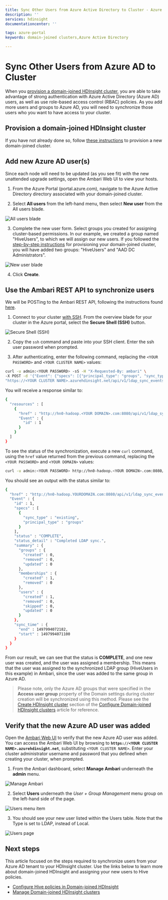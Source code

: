 ```yaml
---
title: Sync Other Users from Azure Active Directory to Cluster - Azure HDInsight | Microsoft Docs
description: ''
services: hdinsight
documentationcenter: ''

tags: azure-portal
keywords: domain-joined clusters,Azure Active Directory

---
```

# Sync Other Users from Azure AD to Cluster

When you [provision a domain-joined HDInsight cluster](hdinsight-domain-joined-introduction), you are able to take advantage of strong authentication with Azure Active Directory (Azure AD) users, as well as use role-based access control (RBAC) policies. As you add more users and groups to Azure AD, you will need to synchronize those users who you want to have access to your cluster.


## Provision a domain-joined HDInsight cluster

If you have not already done so, follow [these instructions](hdinsight-domain-joined-configure) to provision a new domain-joined cluster.


## Add new Azure AD user(s)

Since each node will need to be updated (as you see fit) with the new unattended upgrade settings, open the Ambari Web UI to view your hosts.

1. From the Azure Portal (portal.azure.com), navigate to the Azure Active Directory directory associated with your domain-joined cluster.

2. Select **All users** from the left-hand menu, then select **New user** from the All users blade.

![All users blade](./media/hdinsight-sync-aad-users-to-cluster/aad-users.png)

3. Complete the new user form. Select groups you created for assigning cluster-based permissions. In our example, we created a group named "HiveUsers", to which we will assign our new users. If you followed the [step-by-step instructions](hdinsight-domain-joined-configure) for provisioning your domain-joined cluster, you will have added two groups: "HiveUsers" and "AAD DC Administrators".

![New user blade](./media/hdinsight-sync-aad-users-to-cluster/aad-new-user.png)

4. Click **Create**.


## Use the Ambari REST API to synchronize users

We will be POSTing to the Ambari REST API, following the instructions found [here](hdinsight-hadoop-manage-ambari-rest-api).

1. Connect to your cluster [with SSH](hdinsight-hadoop-linux-use-ssh-unix). From the overview blade for your cluster in the Azure portal, select the **Secure Shell (SSH)** button.

![Secure Shell (SSH)](./media/hdinsight-sync-aad-users-to-cluster/ssh.png)

2. Copy the `ssh` command and paste into your SSH client. Enter the ssh user password when prompted.

3. After authenticating, enter the following command, replacing the `<YOUR PASSWORD>` and `<YOUR CLUSTER NAME>` values:

```bash
curl -u admin:<YOUR PASSWORD> -sS -H "X-Requested-By: ambari" \
-X POST -d '{"Event": {"specs": [{"principal_type": "groups", "sync_type": "existing"}]}}' \
"https://<YOUR CLUSTER NAME>.azurehdinsight.net/api/v1/ldap_sync_events"
```

You will receive a response similar to:

```bash
{
  "resources" : [
    {
      "href" : "http://hn0-hadoop.<YOUR DOMAIN>.com:8080/api/v1/ldap_sync_events/1",
      "Event" : {
        "id" : 1
      }
    }
  ]
}
```

To see the status of the synchronization, execute a new `curl` command, using the `href` value returned from the previous command, replacing the `<YOUR PASSWORD>` and `<YOUR DOMAIN>` values:

```bash
curl -u admin:<YOUR PASSWORD> http://hn0-hadoop.<YOUR DOMAIN>.com:8080/api/v1/ldap_sync_events/1
```

You should see an output with the status similar to:

```bash
{
  "href" : "http://hn0-hadoop.YOURDOMAIN.com:8080/api/v1/ldap_sync_events/1",
  "Event" : {
    "id" : 1,
    "specs" : [
      {
        "sync_type" : "existing",
        "principal_type" : "groups"
      }
    ],
    "status" : "COMPLETE",
    "status_detail" : "Completed LDAP sync.",
    "summary" : {
      "groups" : {
        "created" : 0,
        "removed" : 0,
        "updated" : 0
      },
      "memberships" : {
        "created" : 1,
        "removed" : 0
      },
      "users" : {
        "created" : 1,
        "removed" : 0,
        "skipped" : 0,
        "updated" : 0
      }
    },
    "sync_time" : {
      "end" : 1497994072182,
      "start" : 1497994071100
    }
  }
}
```

From our result, we can see that the status is **COMPLETE**, and one new user was created, and the user was assigned a membership. This means that the user was assigned to the synchronized LDAP group (HiveUsers in this example) in Ambari, since the user was added to the same group in Azure AD.

> Please note, only the Azure AD groups that were specified in the **Access user group** property of the Domain settings during cluster creation will be synchronized using this method. Please see the [Create HDInsight cluster](hdinsight-domain-joined-configure#create-hdinsight-cluster) section of the [Configure Domain-joined HDInsight clusters](hdinsight-domain-joined-configure) article for reference.


## Verify that the new Azure AD user was added

Open the [Ambari Web UI](hdinsight-hadoop-manage-ambari) to verify that the new Azure AD user was added. You can access the Ambari Web UI by browsing to **`https://<YOUR CLUSTER NAME>.azurehdinsight.net`**, substituting `<YOUR CLUSTER NAME>`. Enter your cluster administrator username and password that you defined when creating your cluster, when prompted.

1. From the Ambari dashboard, select **Manage Ambari** underneath the **admin** menu.

![Manage Ambari](./media/hdinsight-sync-aad-users-to-cluster/manage-ambari.png)

2. Select **Users** underneath the *User + Group Management* menu group on the left-hand side of the page.

![Users menu item](./media/hdinsight-sync-aad-users-to-cluster/users-link.png)

3. You should see your new user listed within the Users table. Note that the Type is set to LDAP, instead of Local.

![Users page](./media/hdinsight-sync-aad-users-to-cluster/users.png)



## Next steps

This article focused on the steps required to synchronize users from your Azure AD tenant to your HDInsight cluster. Use the links below to learn more about domain-joined HDInsight and assigning your new users to Hive policies.

* [Configure Hive policies in Domain-joined HDInsight](hdinsight-domain-joined-run-hive)
* [Manage Domain-joined HDInsight clusters](hdinsight-domain-joined-manage)
